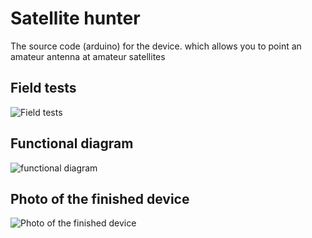 # Satellite hunter
The source code (arduino) for the device. which allows you to point an amateur antenna at amateur satellites
## Field tests
![Field tests](https://github.com/NSV47/satelliteHunter/blob/main/field%20tests.jpg)
## Functional diagram 
![functional diagram](https://github.com/NSV47/satelliteHunter/blob/main/functional%20diagram.svg)
## Photo of the finished device 
![Photo of the finished device](https://github.com/NSV47/satelliteHunter/blob/main/SH10.jpg)
